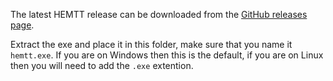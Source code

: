 The latest HEMTT release can be downloaded from the [GitHub releases page](https://github.com/brettmayson/HEMTT/releases).

Extract the exe and place it in this folder, make sure that you name it `hemtt.exe`. If you are on Windows then this is the default, if you are on Linux then you will need to add the `.exe` extention.
